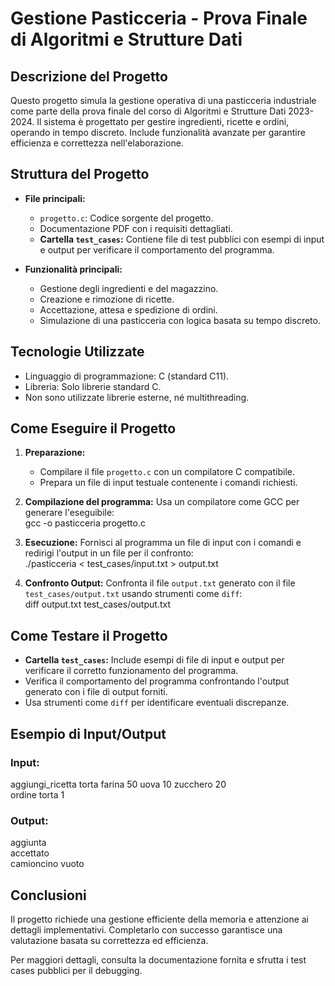 # Gestione Pasticceria - Prova Finale di Algoritmi e Strutture Dati

## Descrizione del Progetto
Questo progetto simula la gestione operativa di una pasticceria industriale come parte della prova finale del corso di Algoritmi e Strutture Dati 2023-2024. Il sistema è progettato per gestire ingredienti, ricette e ordini, operando in tempo discreto. Include funzionalità avanzate per garantire efficienza e correttezza nell'elaborazione.

## Struttura del Progetto
- **File principali:**
  - `progetto.c`: Codice sorgente del progetto.
  - Documentazione PDF con i requisiti dettagliati.
  - **Cartella `test_cases`:** Contiene file di test pubblici con esempi di input e output per verificare il comportamento del programma.

- **Funzionalità principali:**
  - Gestione degli ingredienti e del magazzino.
  - Creazione e rimozione di ricette.
  - Accettazione, attesa e spedizione di ordini.
  - Simulazione di una pasticceria con logica basata su tempo discreto.

## Tecnologie Utilizzate
- Linguaggio di programmazione: C (standard C11).
- Libreria: Solo librerie standard C.
- Non sono utilizzate librerie esterne, né multithreading.

## Come Eseguire il Progetto
1. **Preparazione:**
   - Compilare il file `progetto.c` con un compilatore C compatibile.
   - Prepara un file di input testuale contenente i comandi richiesti.

2. **Compilazione del programma:**
   Usa un compilatore come GCC per generare l'eseguibile:  
   gcc -o pasticceria progetto.c  

3. **Esecuzione:**
   Fornisci al programma un file di input con i comandi e redirigi l'output in un file per il confronto:  
   ./pasticceria < test_cases/input.txt > output.txt  

4. **Confronto Output:**
   Confronta il file `output.txt` generato con il file `test_cases/output.txt` usando strumenti come `diff`:  
   diff output.txt test_cases/output.txt  

## Come Testare il Progetto
- **Cartella `test_cases`:** Include esempi di file di input e output per verificare il corretto funzionamento del programma. 
- Verifica il comportamento del programma confrontando l'output generato con i file di output forniti.
- Usa strumenti come `diff` per identificare eventuali discrepanze.

## Esempio di Input/Output
### Input:
aggiungi_ricetta torta farina 50 uova 10 zucchero 20  
ordine torta 1  

### Output:
aggiunta  
accettato  
camioncino vuoto  

## Conclusioni
Il progetto richiede una gestione efficiente della memoria e attenzione ai dettagli implementativi. Completarlo con successo garantisce una valutazione basata su correttezza ed efficienza.  

Per maggiori dettagli, consulta la documentazione fornita e sfrutta i test cases pubblici per il debugging.
